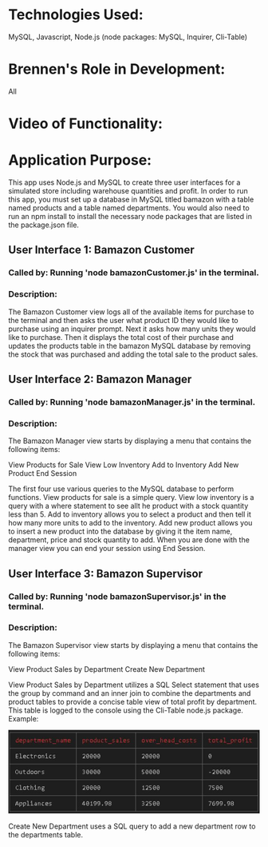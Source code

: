#   Technologies Used:  
MySQL, Javascript, Node.js (node packages: MySQL, Inquirer, Cli-Table)

#   Brennen's Role in Development: 
All

#   Video of Functionality:

#   Application Purpose: 
This app uses Node.js and MySQL to create three user interfaces for a simulated store including warehouse quantities and profit.  In order to run this app, you must set up a database in MySQL titled bamazon with a table named products and a table named departments.  You would also need to run an npm install to install the necessary node packages that are listed in the package.json file.

## User Interface 1: Bamazon Customer 

### Called by:  Running 'node bamazonCustomer.js' in the terminal.

### Description: 
The Bamazon Customer view logs all of the available items for purchase to the terminal and then asks the user what product ID they would like to purchase using an inquirer prompt.  Next it asks how many units they would like to purchase.  Then it displays the total cost of their purchase and updates the products table in the bamazon MySQL database  by removing the stock that was purchased and adding the total sale to the product sales.

## User Interface 2: Bamazon Manager

### Called by:  Running 'node bamazonManager.js' in the terminal.

### Description:  
The Bamazon Manager view starts by displaying a menu that contains the following items: 

View Products for Sale
View Low Inventory
Add to Inventory
Add New Product
End Session

The first four use various queries to the MySQL database to perform functions.   View products for sale is a simple query.  View low inventory is a query with a where statement to see allt he product with a stock quantity less than 5.  Add to inventory allows you to select a product and then tell it how many more units to add to the inventory.  Add new product allows you to insert a new product into the database by giving it the item name, department, price and stock quantity to add.  When you are done with the manager view you can end your session using End Session.


## User Interface 3: Bamazon Supervisor

### Called by:  Running 'node bamazonSupervisor.js' in the terminal.

### Description:  
The Bamazon Supervisor view starts by displaying a menu that contains the following items: 

View Product Sales by Department
Create New Department

View Product Sales by Department utilizes a SQL Select statement that uses the group by command and an inner join to combine the departments and product tables to provide a concise table view of total profit by department.  This table is logged to the console using the Cli-Table node.js package.  Example:

![Table Image](/images/table.JPG)


Create New Department uses a SQL query to add a new department row to the departments table.

